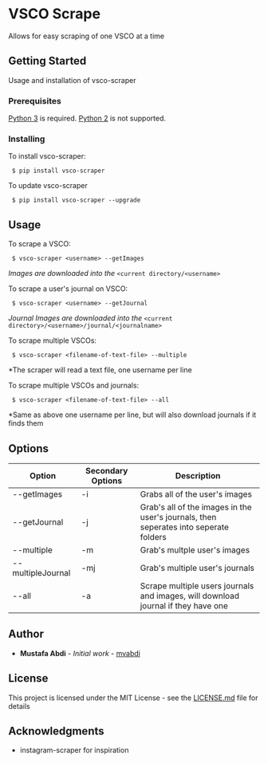 # VSCO Scrape

Allows for easy scraping of one VSCO at a time

## Getting Started

Usage and installation of vsco-scraper

### Prerequisites

[Python 3](https://www.python.org/downloads/) is required. [Python 2](https://www.python.org/downloads/) is not supported.

### Installing

To install vsco-scraper:

```
 $ pip install vsco-scraper
```

To update vsco-scraper

```
 $ pip install vsco-scraper --upgrade
```


## Usage

To scrape a VSCO:
```
 $ vsco-scraper <username> --getImages
```
*Images are downloaded into the* `<current directory/<username>`

To scrape a user's journal on VSCO:
```
 $ vsco-scraper <username> --getJournal
```
*Journal Images are downloaded into the* `<current directory>/<username>/journal/<journalname>`

To scrape multiple VSCOs:
```
 $ vsco-scraper <filename-of-text-file> --multiple
```
*The scraper will read a text file, one username per line

To scrape multiple VSCOs and journals:
```
 $ vsco-scraper <filename-of-text-file> --all
```
*Same as above one username per line, but will also download journals if it finds them


## Options

Option | Secondary Options | Description
------ | ------------- | -----------
--getImages | -i | Grabs all of the user's images
--getJournal | -j | Grab's all of the images in the user's journals, then seperates into seperate folders
--multiple | -m | Grab's multple user's images
--multipleJournal | -mj | Grab's multiple user's journals
--all | -a | Scrape multiple users journals and images, will download journal if they have one


## Author

* **Mustafa Abdi** - *Initial work* - [mvabdi](https://github.com/mvabdi)

## License

This project is licensed under the MIT License - see the [LICENSE.md](LICENSE.md) file for details

## Acknowledgments

* instagram-scraper for inspiration

